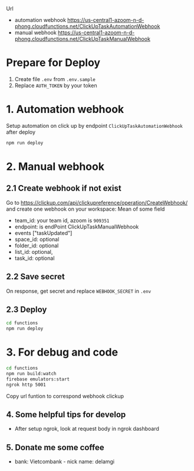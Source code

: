 Url 
- automation webhook https://us-central1-azoom-n-d-phong.cloudfunctions.net/ClickUpTaskAutomationWebhook
- manual webhook https://us-central1-azoom-n-d-phong.cloudfunctions.net/ClickUpTaskManualWebhook
# Prepare for Deploy
  1. Create file `.env` from `.env.sample`
  2. Replace `AUTH_TOKEN` by your token
# 1. Automation webhook
  Setup automation on click up by endpoint `ClickUpTaskAutomationWebhook` after deploy
  ```bash
  npm run deploy
  ```
# 2. Manual webhook
  ## 2.1 Create webhook if not exist
  Go to https://clickup.com/api/clickupreference/operation/CreateWebhook/ and create one webhook on your workspace:
  Mean of some field
  - team_id: your team id, azoom is `909351`
  - endpoint: is endPoint ClickUpTaskManualWebhook
  - events ["taskUpdated"]
  - space_id: optional
  - folder_id: optional
  - list_id: optional,
  - task_id: optional
  ## 2.2 Save secret 
  On response, get secret and replace `WEBHOOK_SECRET` in `.env`
  ## 2.3 Deploy
  ```bash 
  cd functions 
  npm run deploy
  ```

# 3. For debug and code
```bash
cd functions
npm run build:watch
firebase emulators:start
ngrok http 5001
```
Copy url funtion to correspond webhook clickup

## 4. Some helpful tips for develop
  - After setup ngrok, look at request body in ngrok dashboard

## 5. Donate me some coffee
  - bank: Vietcombank - nick name: delamgi
